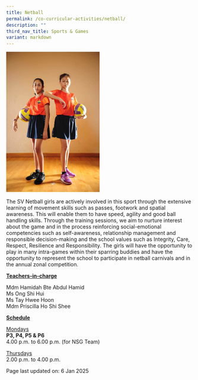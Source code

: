 ```yaml
---
title: Netball
permalink: /co-curricular-activities/netball/
description: ""
third_nav_title: Sports & Games
variant: markdown
---
```

<img style="width: 50%;" src="/images/netball.jpeg">
<p>The SV Netball girls are actively involved in this sport through the extensive learning of movement skills such as passes, footwork and spatial awareness. This will enable them to have speed, agility and good ball handling skills. Through the training sessions, we aim to nurture interest about the game and in the process reinforcing social-emotional competencies such as self-awareness, relationship management and responsible decision-making and the school values such as  Integrity, Care, Respect, Resilience and Responsibility. The girls will have the opportunity to play in many intra-games within their sparring buddies and have the opportunity to represent the school to participate in netball carnivals and in the annual zonal competition.</p>
<p><u><strong>Teachers-in-charge</strong></u></p>
<p>Mdm Hamidah Bte Abdul Hamid<br>
	Ms Ong Shi Hui<br>
	Ms Tay Hwee Hoon<br>
	Mdm Priscilla Ho Shi Shee</p>
<p><u><strong>Schedule</strong></u></p>
<p><u>Mondays</u><br><strong>P3, P4, P5 &amp; P6</strong><br>4.00 p.m. to 6.00 p.m. (for NSG Team)</p>
<p><u>Thursdays</u><br>2.00 p.m. to 4.00 p.m.</p>
<p>Page last updated on: 6 Jan 2025</p>
